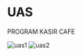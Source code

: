 # UAS
PROGRAM KASIR CAFE

![uas1](https://user-images.githubusercontent.com/92069153/146950406-3a41c026-4587-4513-9622-6d9e7609b461.jpeg)
![uas2](https://user-images.githubusercontent.com/92069153/146950420-7b02b06e-2fec-4cb6-baca-220abfa83c5d.jpeg)
